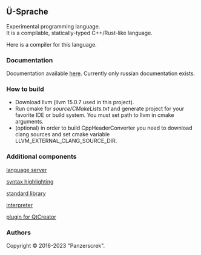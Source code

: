 ## Ü-Sprache
Experimental programming language.  
It is a compilable, statically-typed C++/Rust-like language.

Here is a compiler for this language. 

### Documentation

Documentation available [here](https://u-00dc-sprache.readthedocs.io/ru/latest/contents.html). Currently only russian documentation exists.

### How to build
* Download llvm (llvm 15.0.7 used in this project).  
* Run cmake for *source/CMakeLists.txt* and generate project for your favorite IDE or build system. You must set path to llvm in cmake arguments.  
* (optional) in order to build CppHeaderConverter you need to download clang sources and set cmake variable LLVM_EXTERNAL_CLANG_SOURCE_DIR.  

### Additional components

[language server](source/language_server/README.md)

[syntax highlighting](source/syntax_highlighting/README.md)

[standard library](source/ustlib/README.md)

[interpreter](source/interpreter/README.md)

[plugin for QtCreator](source/qt_creator_plugin/README.md)

### Authors
Copyright © 2016-2023 "Panzerscrek".
